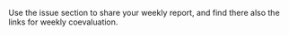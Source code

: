 Use the issue section to share your weekly report, and find there also the links for weekly coevaluation.
